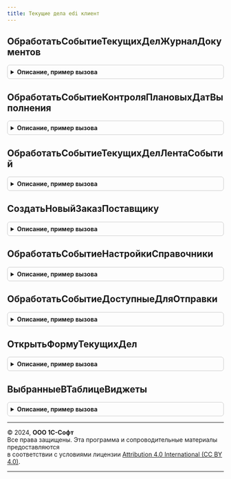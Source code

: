```yaml
---
title: Текущие дела edi клиент
---
```



## ОбработатьСобытиеТекущихДелЖурналДокументов
<details style="margin: 1em 0; padding: 0.5em; border: 1px solid #ccc; border-radius: 6px;">

<summary style="font-weight: bold; cursor: pointer;">Описание, пример вызова</summary>

```bsl

Процедура ОбработатьСобытиеТекущихДелЖурналДокументов(Форма, НавигационнаяСсылкаФорматированнойСтроки) Экспорт
```

Пример вызова
```bsl
ТекущиеДелаEDIКлиент.ОбработатьСобытиеТекущихДелЖурналДокументов(Форма, НавигационнаяСсылкаФорматированнойСтроки) 
```
</details>

## ОбработатьСобытиеКонтроляПлановыхДатВыполнения
<details style="margin: 1em 0; padding: 0.5em; border: 1px solid #ccc; border-radius: 6px;">

<summary style="font-weight: bold; cursor: pointer;">Описание, пример вызова</summary>

```bsl

Процедура ОбработатьСобытиеКонтроляПлановыхДатВыполнения(Форма, НавигационнаяСсылкаФорматированнойСтроки) Экспорт
```

Пример вызова
```bsl
ТекущиеДелаEDIКлиент.ОбработатьСобытиеКонтроляПлановыхДатВыполнения(Форма, НавигационнаяСсылкаФорматированнойСтроки) 
```
</details>

## ОбработатьСобытиеТекущихДелЛентаСобытий
<details style="margin: 1em 0; padding: 0.5em; border: 1px solid #ccc; border-radius: 6px;">

<summary style="font-weight: bold; cursor: pointer;">Описание, пример вызова</summary>

```bsl

Процедура ОбработатьСобытиеТекущихДелЛентаСобытий(Форма, НавигационнаяСсылкаФорматированнойСтроки) Экспорт
```

Пример вызова
```bsl
ТекущиеДелаEDIКлиент.ОбработатьСобытиеТекущихДелЛентаСобытий(Форма, НавигационнаяСсылкаФорматированнойСтроки) 
```
</details>

## СоздатьНовыйЗаказПоставщику
<details style="margin: 1em 0; padding: 0.5em; border: 1px solid #ccc; border-radius: 6px;">

<summary style="font-weight: bold; cursor: pointer;">Описание, пример вызова</summary>

```bsl

Процедура СоздатьНовыйЗаказПоставщику() Экспорт
```

Пример вызова
```bsl
ТекущиеДелаEDIКлиент.СоздатьНовыйЗаказПоставщику() 
```
</details>

## ОбработатьСобытиеНастройкиСправочники
<details style="margin: 1em 0; padding: 0.5em; border: 1px solid #ccc; border-radius: 6px;">

<summary style="font-weight: bold; cursor: pointer;">Описание, пример вызова</summary>

```bsl

Процедура ОбработатьСобытиеНастройкиСправочники(Форма, НавигационнаяСсылкаФорматированнойСтроки) Экспорт
```

Пример вызова
```bsl
ТекущиеДелаEDIКлиент.ОбработатьСобытиеНастройкиСправочники(Форма, НавигационнаяСсылкаФорматированнойСтроки) 
```
</details>

## ОбработатьСобытиеДоступныеДляОтправки
<details style="margin: 1em 0; padding: 0.5em; border: 1px solid #ccc; border-radius: 6px;">

<summary style="font-weight: bold; cursor: pointer;">Описание, пример вызова</summary>

```bsl

Процедура ОбработатьСобытиеДоступныеДляОтправки(Форма, ТипДокументаEDI) Экспорт
```

Пример вызова
```bsl
ТекущиеДелаEDIКлиент.ОбработатьСобытиеДоступныеДляОтправки(Форма, ТипДокументаEDI) 
```
</details>

## ОткрытьФормуТекущихДел
<details style="margin: 1em 0; padding: 0.5em; border: 1px solid #ccc; border-radius: 6px;">

<summary style="font-weight: bold; cursor: pointer;">Описание, пример вызова</summary>

```bsl

Процедура ОткрытьФормуТекущихДел() Экспорт
```

Пример вызова
```bsl
ТекущиеДелаEDIКлиент.ОткрытьФормуТекущихДел() 
```
</details>

## ВыбранныеВТаблицеВиджеты
<details style="margin: 1em 0; padding: 0.5em; border: 1px solid #ccc; border-radius: 6px;">

<summary style="font-weight: bold; cursor: pointer;">Описание, пример вызова</summary>

```bsl

// Получает из таблицы информации о виджетах выбранные пользователем виджетом
//
// Параметры:
// 	ТаблицаВиджетов - ТаблицаЗначений - таблица с информацией о виджетах.
// Возвращаемое значение:
// 	Массив - выбранные виджеты
//
Функция ВыбранныеВТаблицеВиджеты(ТаблицаВиджетов) Экспорт
```

Пример вызова
```bsl
Результат = ТекущиеДелаEDIКлиент.ВыбранныеВТаблицеВиджеты(ТаблицаВиджетов) 
```
</details>

---

© 2024, **ООО 1С-Софт**  
Все права защищены. Эта программа и сопроводительные материалы предоставляются  
в соответствии с условиями лицензии [Attribution 4.0 International (CC BY 4.0)](https://creativecommons.org/licenses/by/4.0/legalcode).

---
